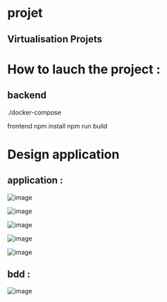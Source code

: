 # projet
## Virtualisation Projets


# How to lauch the project :
## backend
./docker-compose


frontend
npm install
npm run build


# Design application 

## application :

![image](https://github.com/user-attachments/assets/af7d9630-5188-4c24-b410-20b2424007bb)


![image](https://github.com/user-attachments/assets/37c974fe-fd3b-4988-b3f1-ca46d8a7ae65)


![image](https://github.com/user-attachments/assets/969a5242-0a48-4a3f-8353-d1964847f799)

![image](https://github.com/user-attachments/assets/80df57e9-3c59-4868-845e-4fe9064686e5)


![image](https://github.com/user-attachments/assets/310228fa-d481-482a-86e3-7f67519e5626)


## bdd : 

![image](https://github.com/user-attachments/assets/916314a9-e7da-4529-b76d-ef64aeeae323)






